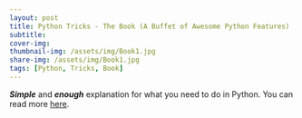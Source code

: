```yaml
---
layout: post
title: Python Tricks - The Book (A Buffet of Awesome Python Features)
subtitle: 
cover-img: 
thumbnail-img: /assets/img/Book1.jpg
share-img: /assets/img/Book1.jpg
tags: [Python, Tricks, Book]
---
```


**_Simple_** and **_enough_** explanation for what you need to do in Python. 
You can read more [here](https://realpython.com/products/python-tricks-book/).


